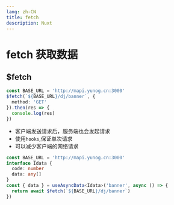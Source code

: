 ```yaml
---
lang: zh-CN
title: fetch
description: Nuxt
---
```


# fetch 获取数据

## $fetch

```ts
const BASE_URL = 'http://mapi.yunog.cn:3000'
$fetch(`${BASE_URL}/dj/banner`, {
  method: 'GET'
}).then(res => {
  console.log(res)
})
```

- 客户端发送请求后，服务端也会发起请求
- 使用`hooks`,保证单次请求
- 可以减少客户端的网络请求

```ts
const BASE_URL = 'http://mapi.yunog.cn:3000'
interface Idata {
  code: number
  data: any[]
}
const { data } = useAsyncData<Idata>('banner', async () => {
  return await $fetch(`${BASE_URL}/dj/banner`)
})
```
